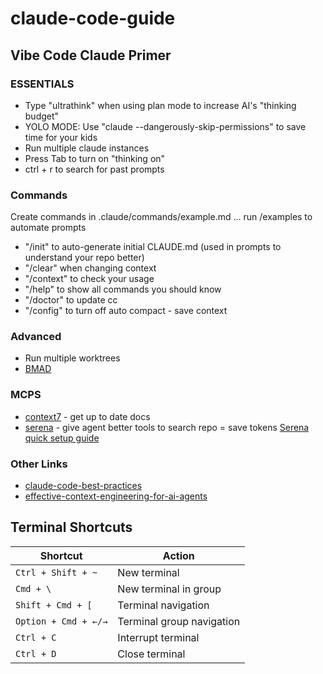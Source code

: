 # claude-code-guide
## Vibe Code Claude Primer

### ESSENTIALS
- Type "ultrathink" when using plan mode to increase AI's "thinking budget"
- YOLO MODE: Use "claude --dangerously-skip-permissions" to save time for your kids
- Run multiple claude instances
- Press Tab to turn on "thinking on"
- ctrl + r to search for past prompts

### Commands
Create commands in .claude/commands/example.md … run /examples to automate prompts
- "/init" to auto-generate initial CLAUDE.md (used in prompts to understand your repo better)
- "/clear" when changing context
- "/context" to check your usage
- "/help" to show all commands you should know
- "/doctor" to update cc
- "/config" to turn off auto compact - save context

### Advanced
- Run multiple worktrees
- [BMAD](https://github.com/bmad-code-org/BMAD-METHOD?tab=readme-ov-file)

### MCPS
- [context7](https://github.com/upstash/context7) - get up to date docs
- [serena](https://github.com/oraios/serena) - give agent better tools to search repo = save tokens [Serena quick setup guide](https://github.com/anthropics/claude-code)

### Other Links
- [claude-code-best-practices](https://www.anthropic.com/engineering/claude-code-best-practices)
- [effective-context-engineering-for-ai-agents](https://www.anthropic.com/engineering/effective-context-engineering-for-ai-agents)

## Terminal Shortcuts

| Shortcut | Action |
|----------|--------|
| `Ctrl + Shift + ~` | New terminal |
| `Cmd + \` | New terminal in group |
| `Shift + Cmd + [` | Terminal navigation |
| `Option + Cmd + ←/→` | Terminal group navigation |
| `Ctrl + C` | Interrupt terminal |
| `Ctrl + D` | Close terminal |
